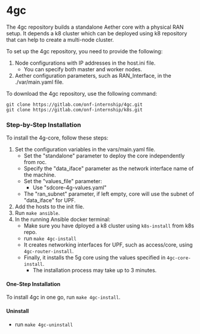 # 4gc

The 4gc repository builds a standalone Aether core with a physical RAN setup.
It depends a k8 cluster which can be deployed using k8 repository that can help to create a multi-node cluster.

To set up the 4gc repository, you need to provide the following:

1. Node configurations with IP addresses in the host.ini file.
   - You can specify both master and worker nodes.
2. Aether configuration parameters, such as RAN_Interface, in the ./var/main.yaml file.

To download the 4gc repository, use the following command:
```
git clone https://gitlab.com/onf-internship/4gc.git
git clone https://gitlab.com/onf-internship/k8s.git
```
### Step-by-Step Installation
To install the 4g-core, follow these steps:
1. Set the configuration variables in the vars/main.yaml file.
   - Set the "standalone" parameter to deploy the core independently from roc.
   - Specify the "data_iface" parameter as the network interface name of the machine.
   - Set the "values_file" parameter:
     - Use "sdcore-4g-values.yaml"
   - The "ran_subnet" parameter, if left empty, core will use the subnet of "data_iface" for UPF.
2. Add the hosts to the init file.
3. Run `make ansible`.
4. In the running Ansible docker terminal:
   - Make sure you have dployed a k8 cluster using `k8s-install` from k8s repo.
   - run `make 4gc-install`
   - It creates networking interfaces for UPF, such as access/core, using `4gc-router-install`.
   - Finally, it installs the 5g core using the values specified in `4gc-core-install`.
     - The installation process may take up to 3 minutes.

#### One-Step Installation
To install 4gc in one go, run `make 4gc-install`.
#### Uninstall
   - run `make 4gc-uninstall`
